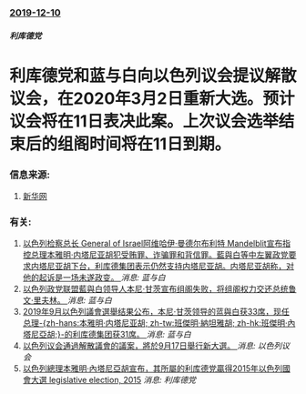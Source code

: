 ### [2019-12-10](/news/2019/12/10/index.md)

##### 利库德党
#  利库德党和蓝与白向以色列议会提议解散议会，在2020年3月2日重新大选。预计议会将在11日表决此案。上次议会选举结束后的组阁时间将在11日到期。 




### 信息来源:

1. [新华网](http://www.xinhuanet.com/2019-12/11/c_1125331812.htm)

### 有关:

1. [ 以色列检察总长 General of Israel阿维哈伊·曼德尔布利特 Mandelblit宣布指控总理本雅明·内塔尼亚胡犯受贿罪、诈骗罪和背信罪。藍與白等中左翼政党要求内塔尼亚胡下台，利库德集团表示仍然支持内塔尼亚胡。内塔尼亚胡称，对他的起诉是一场未遂政变。 ](/zh/news/2019/11/21/以色列检察总长-General-of-Israel阿维哈伊-曼德尔布利特-Mandelblit宣布指控总理本雅明-内塔.md) _消息: 蓝与白_
2. [ 以色列政党联盟藍與白领导人本尼·甘茨宣布组阁失败，将组阁权力交还总统鲁文·里夫林。 ](/zh/news/2019/11/20/以色列政党联盟藍與白领导人本尼-甘茨宣布组阁失败-将组阁权力交还总统鲁文-里夫林.md) _消息: 蓝与白_
3. [2019年9月以色列議會選舉结果公布，本尼·甘茨领导的蓝與白获33席，现任总理-{zh-hans:本雅明·内塔尼亚胡; zh-tw:班傑明·納坦雅胡; zh-hk:班傑明·內塔尼亞胡;}-的利库德集团获31席。 ](/zh/news/2019/09/20/2019年9月以色列議會選舉结果公布-本尼-甘茨领导的蓝與白获33席-现任总理-zh-hans-本雅明-内塔尼亚胡.md) _消息: 蓝与白_
4. [以色列议会通過解散議會的議案，將於9月17日舉行新大選。 ](/zh/news/2019/05/30/以色列议会通過解散議會的議案-將於9月17日舉行新大選.md) _消息: 以色列议会_
5. [以色列總理本雅明·內塔尼亞胡宣布，其所屬的利库德党贏得2015年以色列國會大選 legislative election, 2015](/zh/news/2015/03/18/以色列總理本雅明-內塔尼亞胡宣布-其所屬的利库德党贏得2015年以色列國會大選-legislative-election.md) _消息: 利库德党_
